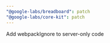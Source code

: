 ```yaml
---
"@google-labs/breadboard": patch
"@google-labs/core-kit": patch
---
```


Add webpackIgnore to server-only code
